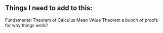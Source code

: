 ## Things I need to add to this:

Fundamental Theorem of Calculus
Mean VAlue Theorem 
 a bunch of proofs for why things work?
